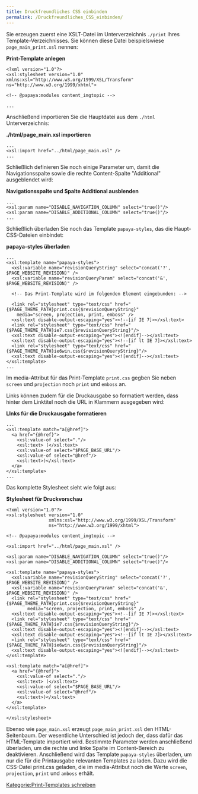 ```yaml
---
title: Druckfreundliches CSS einbinden
permalink: /Druckfreundliches_CSS_einbinden/
---
```


Sie erzeugen zuerst eine XSLT-Datei im Unterverzeichnis `./print` Ihres Template-Verzeichnisses. Sie können diese Datei beispielswiese `page_main_print.xsl` nennen:

**Print-Template anlegen**

~~~~ {.xml}
<?xml version="1.0"?>
<xsl:stylesheet version="1.0" xmlns:xsl="http://www.w3.org/1999/XSL/Transform" ns="http://www.w3.org/1999/xhtml">

<!-- @papaya:modules content_imgtopic -->

...
~~~~

Anschließend importieren Sie die Hauptdatei aus dem `./html` Unterverzeichnis:

**./html/page_main.xsl importieren**

~~~~ {.xml}
...
<xsl:import href="../html/page_main.xsl" />
...
~~~~

Schließlich definieren Sie noch einige Parameter um, damit die Navigationsspalte sowie die rechte Content-Spalte "Additional" ausgeblendet wird:

**Navigationsspalte und Spalte Additional ausblenden**

~~~~ {.xml}
...
<xsl:param name="DISABLE_NAVIGATION_COLUMN" select="true()"/>
<xsl:param name="DISABLE_ADDITIONAL_COLUMN" select="true()"/>
...
~~~~

Schließlich überladen Sie noch das Template `papaya-styles`, das die Haupt-CSS-Dateien einbindet:

**papaya-styles überladen**

~~~~ {.xml}
...
<xsl:template name="papaya-styles">
  <xsl:variable name="revisionQueryString" select="concat('?', $PAGE_WEBSITE_REVISION)" />
  <xsl:variable name="revisionQueryParam" select="concat('&', $PAGE_WEBSITE_REVISION)" />

  <!-- Das Print-Template wird im folgenden Element eingebunden: -->

  <link rel="stylesheet" type="text/css" href="{$PAGE_THEME_PATH}print.css{$revisionQueryString}"
    media="screen, projection, print, emboss" />
  <xsl:text disable-output-escaping="yes"><!--[if IE 7]></xsl:text>
  <link rel="stylesheet" type="text/css" href="{$PAGE_THEME_PATH}ie7.css{$revisionQueryString}"/>
  <xsl:text disable-output-escaping="yes"><![endif]--></xsl:text>
  <xsl:text disable-output-escaping="yes"><!--[if lt IE 7]></xsl:text>
  <link rel="stylesheet" type="text/css" href="{$PAGE_THEME_PATH}ie6win.css{$revisionQueryString}"/>
  <xsl:text disable-output-escaping="yes"><![endif]--></xsl:text>
</xsl:template>
...
~~~~

Im media-Attribut für das Print-Template `print.css` gegben Sie neben `screen` und `projection` noch `print` und `emboss` an.

Links können zudem für die Druckausgabe so formatiert werden, dass hinter dem Linktitel noch die URL in Klammern ausgegeben wird:

**LInks für die Druckausgabe formatieren**

~~~~ {.xml}
...
<xsl:template match="a[@href]">
  <a href="{@href}">
    <xsl:value-of select="."/>
    <xsl:text> (</xsl:text>
    <xsl:value-of select="$PAGE_BASE_URL"/>
    <xsl:value-of select="@href"/>
    <xsl:text>)</xsl:text>
  </a>
</xsl:template>
...
~~~~

Das komplette Stylesheet sieht wie folgt aus:

**Stylesheet für Druckvorschau**

~~~~ {.xml}
<?xml version="1.0"?>
<xsl:stylesheet version="1.0"
                xmlns:xsl="http://www.w3.org/1999/XSL/Transform"
                ns="http://www.w3.org/1999/xhtml">

<!-- @papaya:modules content_imgtopic -->

<xsl:import href="../html/page_main.xsl" />

<xsl:param name="DISABLE_NAVIGATION_COLUMN" select="true()"/>
<xsl:param name="DISABLE_ADDITIONAL_COLUMN" select="true()"/>

<xsl:template name="papaya-styles">
  <xsl:variable name="revisionQueryString" select="concat('?', $PAGE_WEBSITE_REVISION)" />
  <xsl:variable name="revisionQueryParam" select="concat('&', $PAGE_WEBSITE_REVISION)" />
  <link rel="stylesheet" type="text/css" href="{$PAGE_THEME_PATH}print.css{$revisionQueryString}"
        media="screen, projection, print, emboss" />
  <xsl:text disable-output-escaping="yes"><!--[if IE 7]></xsl:text>
  <link rel="stylesheet" type="text/css" href="{$PAGE_THEME_PATH}ie7.css{$revisionQueryString}"/>
  <xsl:text disable-output-escaping="yes"><![endif]--></xsl:text>
  <xsl:text disable-output-escaping="yes"><!--[if lt IE 7]></xsl:text>
  <link rel="stylesheet" type="text/css" href="{$PAGE_THEME_PATH}ie6win.css{$revisionQueryString}"/>
  <xsl:text disable-output-escaping="yes"><![endif]--></xsl:text>
</xsl:template>

<xsl:template match="a[@href]">
  <a href="{@href}">
    <xsl:value-of select="."/>
    <xsl:text> (</xsl:text>
    <xsl:value-of select="$PAGE_BASE_URL"/>
    <xsl:value-of select="@href"/>
    <xsl:text>)</xsl:text>
  </a>
</xsl:template>

</xsl:stylesheet>
~~~~

Ebenso wie `page_main.xsl` erzeugt `page_main_print.xsl` den HTML-Seitenbaum. Der wesentliche Unterschied ist jedoch der, dass dafür das HTML-Template importiert wird. Bestimmte Parameter werden anschließend überladen, um die rechte und linke Spalte im Content-Bereich zu deaktivieren. Anschließend wird das Template `papaya-styles` überladen, um nur die für die Printausgabe relevanten Templates zu laden. Dazu wird die CSS-Datei print.css geladen, die im media-Attribut noch die Werte `screen`, `projection`, `print` und `amboss` erhält.

[Kategorie:Print-Templates schreiben](Kategorie:Print-Templates_schreiben )